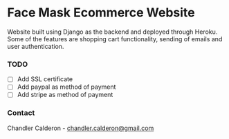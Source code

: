 # Face Mask Ecommerce Website

Website built using Django as the backend and deployed through Heroku. 
Some of the features are shopping cart functionality, sending of emails and user authentication.

### TODO
- [ ] Add SSL certificate
- [ ] Add paypal as method of payment
- [ ] Add stripe as method of payment

### Contact
Chandler Calderon - chandler.calderon@gmail.com
